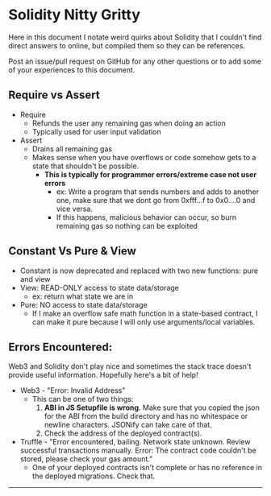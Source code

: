 ﻿# Solidity Nitty Gritty
Here in this document I notate weird quirks about Solidity that I couldn't find direct answers to online, but compiled them so they can be references.

Post an issue/pull request on GitHub for any other questions or to add some of your experiences to this document.

## Require vs Assert

 - Require
	 - Refunds the user any remaining gas when doing an action
	 - Typically used for user input validation
 - Assert
	 - Drains all remaining gas
	 - Makes sense when you have overflows or code somehow gets to a state that 	shouldn't be possible.
		 - **This is typically for programmer errors/extreme case not user errors**
			 - ex: Write a program that sends numbers and adds to another one, make sure that we dont go from 0xfff...f to 0x0....0 and vice versa.
			 - If this happens, malicious behavior can occur, so burn remaining gas so nothing can be exploited

## Constant Vs Pure & View

 - Constant is now deprecated and replaced with two new functions: pure and view
 - View: READ-ONLY access to state data/storage
	 - ex: return what state we are in
 - Pure: NO access to state data/storage
	 - If I make an overflow safe math function in a state-based contract, I can make it pure because I will only use arguments/local variables.

## Errors Encountered:
Web3 and Solidity don't play nice and sometimes the stack trace doesn't provide useful information. Hopefully here's a bit of help!
 - Web3 - "Error: Invalid Address"
	 - This can be one of two things:
		 1. **ABI in JS Setupfile is wrong**. Make sure that you copied the json for the ABI from the build directory and has no whitespace or newline characters. JSONify can take care of that. 
		 2. Check the address of the deployed contract(s).
 - Truffle  - "Error encountered, bailing. Network state unknown. Review successful transactions manually.
Error: The contract code couldn't be stored, please check your gas amount."
	 - One of your deployed contracts isn't complete or has no reference in the deployed migrations. Check that.


----------


